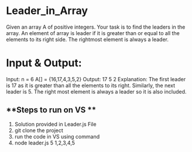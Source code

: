 # Leader_in_Array

Given an array A of positive integers. Your task is to find the leaders in the array. An element of array is leader if it is greater than or equal to all the elements to its right side. The rightmost element is always a leader.

# Input & Output:

Input: n = 6 A[] = {16,17,4,3,5,2} Output: 17 5 2 Explanation: The first leader is 17 as it is greater than all the elements to its right. Similarly, the next leader is 5. The right most element is always a leader so it is also included.

##  **Steps to run on VS **
1. Solution provided in Leader.js File
2. git clone the project
3. run the code in VS using command
4. node leader.js 5 1,2,3,4,5